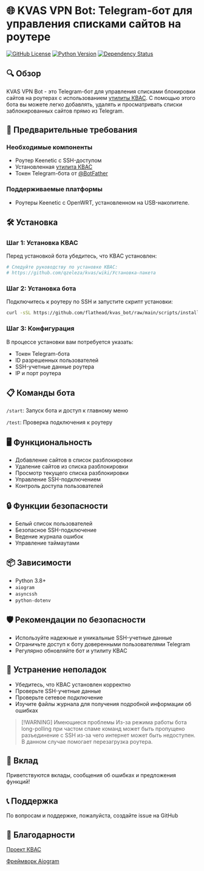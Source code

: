 # 🌐 KVAS VPN Bot: Telegram-бот для управления списками сайтов на роутере

[![GitHub License](https://img.shields.io/github/license/flathead/kvas_bot?color=blue)](https://github.com/flathead/kvas_bot/blob/main/LICENSE)
[![Python Version](https://img.shields.io/badge/python-3.8+-blue.svg)](https://www.python.org/downloads/)
[![Dependency Status](https://img.shields.io/librariesio/github/flathead/kvas_bot)](https://libraries.io/github/flathead/kvas_bot)

## 🔍 Обзор

KVAS VPN Bot - это Telegram-бот для управления списками блокировки сайтов на роутерах с использованием [утилиты КВАС](https://github.com/qzeleza/kvas). С помощью этого бота вы можете легко добавлять, удалять и просматривать списки заблокированных сайтов прямо из Telegram.

## 🚨 Предварительные требования

### Необходимые компоненты
- Роутер Keenetic с SSH-доступом
- Установленная [утилита КВАС](https://github.com/qzeleza/kvas)
- Токен Telegram-бота от [@BotFather](https://t.me/botfather)

### Поддерживаемые платформы
- Роутеры Keenetic c OpenWRT, установленном на USB-накопителе.

## 🛠 Установка

### Шаг 1: Установка КВАС
Перед установкой бота убедитесь, что КВАС установлен:
```bash
# Следуйте руководству по установке КВАС:
# https://github.com/qzeleza/kvas/wiki/Установка-пакета
```

### Шаг 2: Установка бота
Подключитесь к роутеру по SSH и запустите скрипт установки:
```bash
curl -sSL https://github.com/flathead/kvas_bot/raw/main/scripts/install_bot.sh | bash
```

### Шаг 3: Конфигурация
В процессе установки вам потребуется указать:

- Токен Telegram-бота
- ID разрешенных пользователей
- SSH-учетные данные роутера
- IP и порт роутера

## 📋 Команды бота

`/start`: Запуск бота и доступ к главному меню

`/test`: Проверка подключения к роутеру

## 🖥 Функциональность

- Добавление сайтов в список разблокировки
- Удаление сайтов из списка разблокировки
- Просмотр текущего списка разблокировки
- Управление SSH-подключением
- Контроль доступа пользователей

## 🔒 Функции безопасности

- Белый список пользователей
- Безопасное SSH-подключение
- Ведение журнала ошибок
- Управление таймаутами

## 📦 Зависимости

- Python 3.8+
- `aiogram`
- `asyncssh`
- `python-dotenv`

## 🛡️ Рекомендации по безопасности

- Используйте надежные и уникальные SSH-учетные данные
- Ограничьте доступ к боту доверенными пользователями Telegram
- Регулярно обновляйте бот и утилиту КВАС

## 🔧 Устранение неполадок

- Убедитесь, что КВАС установлен корректно
- Проверьте SSH-учетные данные
- Проверьте сетевое подключение
- Изучите файлы журнала для получения подробной информации об ошибках

> [!WARNING]  Имеющиеся проблемы
> Из-за режима работы бота long-polling при частом спаме команд может быть пропущено разъединение с SSH
> из-за чего интернет может быть недоступен.
> В данном случае помогает перезагрузка роутера.

## 🤝 Вклад
Приветствуются вклады, сообщения об ошибках и предложения функций!
## 📞 Поддержка
По вопросам и поддержке, пожалуйста, создайте issue на GitHub
## 🙏 Благодарности

[Проект КВАС](https://github.com/qzeleza/kvas)

[Фреймворк Aiogram](https://docs.aiogram.dev/)